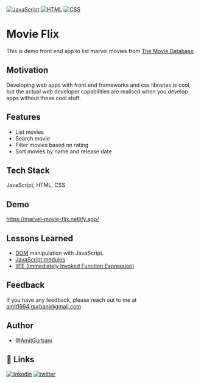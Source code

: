 
[![JavaScript](https://img.shields.io/badge/JavaScript-F7DF1E?style=for-the-badge&logo=javascript&logoColor=black)](https://developer.mozilla.org/en-US/docs/Web/JavaScript)
[![HTML](https://img.shields.io/badge/HTML-239120?style=for-the-badge&logo=html5&logoColor=white)](https://developer.mozilla.org/en-US/docs/Web/HTML)
[![CSS](https://img.shields.io/badge/CSS-1572B6?&style=for-the-badge&logo=css3&logoColor=white)](https://developer.mozilla.org/en-US/docs/Web/CSS)


# Movie Flix

This is demo front end app to list marvel movies from [The Movie Database](https://www.themoviedb.org/).


## Motivation

Developing web apps with front end frameworks and css libraries is cool, but the actual web developer capabilities are realised when you develop apps without these cool stuff.


## Features

- List movies
- Search movie
- Filter movies based on rating
- Sort movies by name and release date


## Tech Stack

JavaScript, HTML, CSS


## Demo

https://marvel-movie-flix.netlify.app/


## Lessons Learned
- [DOM](https://developer.mozilla.org/en-US/docs/Web/API/Document_Object_Model) manipulation with JavaScript.
- [JavaScript modules](https://developer.mozilla.org/en-US/docs/Web/JavaScript/Guide/Module)
- [IIFE (Immediately Invoked Function Expression)](https://developer.mozilla.org/en-US/docs/Glossary/IIFE)
## Feedback

If you have any feedback, please reach out to me at amit1994.gurbani@gmail.com


## Author

- [@AmitGurbani](https://www.github.com/AmitGurbani)


## 🔗 Links
[![linkedin](https://img.shields.io/badge/linkedin-0A66C2?style=for-the-badge&logo=linkedin&logoColor=white)](https://www.linkedin.com/in/gurbaniamit/)
[![twitter](https://img.shields.io/badge/twitter-1DA1F2?style=for-the-badge&logo=twitter&logoColor=white)](https://twitter.com/gurbani_amit)

